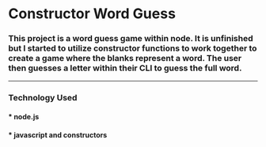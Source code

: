 # Constructor Word Guess

### This project is a word guess game within node. It is unfinished but I started to utilize constructor functions to work together to create a game where the blanks represent a word. The user then guesses a letter within their CLI to guess the full word. 
----------------------------------------------------------------------------------------
### Technology Used
#### * node.js
#### * javascript and constructors